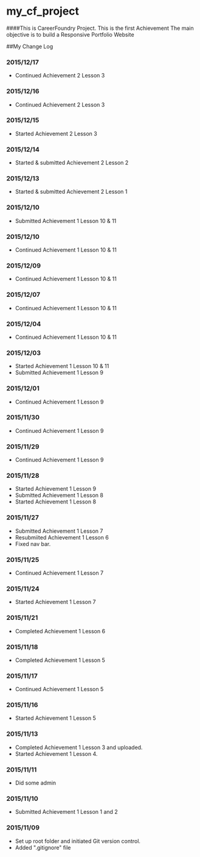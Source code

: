 # my_cf_project
####This is CareerFoundry Project.
This is the first Achievement
The main objective is to build a Responsive Portfolio Website

##My Change Log

### 2015/12/17
- Continued Achievement 2 Lesson 3

### 2015/12/16
- Continued Achievement 2 Lesson 3

### 2015/12/15
- Started Achievement 2 Lesson 3

### 2015/12/14
- Started & submitted Achievement 2 Lesson 2

### 2015/12/13
- Started & submitted Achievement 2 Lesson 1

### 2015/12/10
- Submitted Achievement 1 Lesson 10 & 11

### 2015/12/10
- Continued Achievement 1 Lesson 10 & 11

### 2015/12/09
- Continued Achievement 1 Lesson 10 & 11

### 2015/12/07
- Continued Achievement 1 Lesson 10 & 11

### 2015/12/04
- Continued Achievement 1 Lesson 10 & 11

### 2015/12/03
- Started Achievement 1 Lesson 10 & 11
- Submitted Achievement 1 Lesson 9

### 2015/12/01
- Continued Achievement 1 Lesson 9

### 2015/11/30
- Continued Achievement 1 Lesson 9

### 2015/11/29
- Continued Achievement 1 Lesson 9

### 2015/11/28
- Started Achievement 1 Lesson 9
- Submitted Achievement 1 Lesson 8
- Started Achievement 1 Lesson 8

### 2015/11/27
- Submitted Achievement 1 Lesson 7
- Resubmiited Achievement 1 Lesson 6
- Fixed nav bar.

### 2015/11/25
- Continued Achievement 1 Lesson 7

### 2015/11/24
- Started Achievement 1 Lesson 7

### 2015/11/21
- Completed Achievement 1 Lesson 6

### 2015/11/18
- Completed Achievement 1 Lesson 5

### 2015/11/17
- Continued Achievement 1 Lesson 5

### 2015/11/16
- Started Achievement 1 Lesson 5

### 2015/11/13
- Completed Achievement 1 Lesson 3 and uploaded.
- Started Achievement 1 Lesson 4.

### 2015/11/11
- Did some admin

### 2015/11/10
- Submitted Achievement 1 Lesson 1 and 2

### 2015/11/09
- Set up root folder and initiated Git version control.
- Added ".gitignore" file




